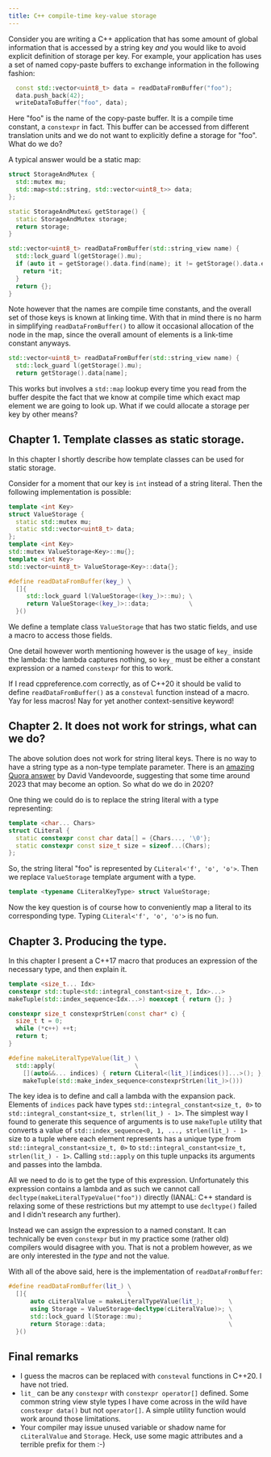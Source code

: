 ```yaml
---
title: C++ compile-time key-value storage
---
```


Consider you are writing a C++ application that has some amount of global information that is accessed by a string key
*and* you would like to avoid explicit definition of storage per key. For example, your application has uses a set of
named copy-paste buffers to exchange information in the following fashion:

```c++
  const std::vector<uint8_t> data = readDataFromBuffer("foo");
  data.push_back(42);
  writeDataToBuffer("foo", data);
```

Here "foo" is the name of the copy-paste buffer. It is a compile time constant, a `constexpr` in fact. This buffer can
be accessed from different translation units and we do not want to explicitly define a storage for "foo". What do we do?

A typical answer would be a static map:

```c++
struct StorageAndMutex {
  std::mutex mu;
  std::map<std::string, std::vector<uint8_t>> data;
};

static StorageAndMutex& getStorage() {
  static StorageAndMutex storage;
  return storage;
}

std::vector<uint8_t> readDataFromBuffer(std::string_view name) {
  std::lock_guard l(getStorage().mu);
  if (auto it = getStorage().data.find(name); it != getStorage().data.end()) {
    return *it;
  }
  return {};
}
```

Note however that the names are compile time constants, and the overall set of those keys is known at linking time.
With that in mind there is no harm in simplifying `readDataFromBuffer()` to allow it occasional allocation of the 
node in the map, since the overall amount of elements is a link-time constant anyways.

```c++
std::vector<uint8_t> readDataFromBuffer(std::string_view name) {
  std::lock_guard l(getStorage().mu);
  return getStorage().data[name];
```

This works but involves a `std::map` lookup every time you read from the buffer despite the fact that we know at
compile time which exact map element we are going to look up. What if we could allocate a storage per key by other means?

## Chapter 1. Template classes as static storage.

In this chapter I shortly describe how template classes can be used for static storage.

Consider for a moment that our key is `int` instead of a string literal. Then the following implementation is possible:

```c++
template <int Key>
struct ValueStorage {
  static std::mutex mu;
  static std::vector<uint8_t> data;
};
template <int Key>
std::mutex ValueStorage<Key>::mu{};
template <int Key>
std::vector<uint8_t> ValueStorage<Key>::data{};

#define readDataFromBuffer(key_) \
  []{                            \
     std::lock_guard l(ValueStorage<(key_)>::mu); \
     return ValueStorage<(key_)>::data;           \
  }()
```

We define a template class `ValueStorage` that has two static fields, and use a macro to access those fields.

One detail however worth mentioning however is the usage of `key_` inside the lambda: the lambda captures nothing,
so `key_` must be either a constant expression or a named `constexpr` for this to work.

If I read cppreference.com correctly, as of C++20 it should be valid to define `readDataFromBuffer()` as a `consteval`
function instead of a macro. Yay for less macros! Nay for yet another context-sensitive keyword!

## Chapter 2. It does not work for strings, what can we do?

The above solution does not work for string literal keys. There is no way to have a string type as a non-type template
parameter. There is an [amazing Quora answer](https://www.quora.com/How-do-you-pass-a-string-literal-as-a-parameter-to-a-C-template-class) by David Vandevoorde,
suggesting that some time around 2023 that may become an option. So what do we do in 2020?

One thing we could do is to replace the string literal with a type representing:

```c++
template <char... Chars>
struct CLiteral {
  static constexpr const char data[] = {Chars..., '\0'};
  static constexpr const size_t size = sizeof...(Chars);
};
```

So, the string literal "foo" is represented by `CLiteral<'f', 'o', 'o'>`. Then we replace `ValueStorage` template argument with a type.

```c++
template <typename CLiteralKeyType> struct ValueStorage;
```

Now the key question is of course how to conveniently map a literal to its corresponding type. Typing `CLiteral<'f', 'o', 'o'>` is no fun.

## Chapter 3. Producing the type.

In this chapter I present a C++17 macro that produces an expression of the necessary type, and then explain it.

```c++
template <size_t... Idx>
constexpr std::tuple<std::integral_constant<size_t, Idx>...> 
makeTuple(std::index_sequence<Idx...>) noexcept { return {}; }

constexpr size_t constexprStrLen(const char* c) {
  size_t t = 0;
  while (*c++) ++t;
  return t;
}

#define makeLiteralTypeValue(lit_) \
  std::apply(                      \
    [](auto&&... indices) { return CLiteral<(lit_)[indices()]...>(); }, \
    makeTuple(std::make_index_sequence<constexprStrLen(lit_)>()))
```
    
The key idea is to define and call a lambda with the expansion pack. Elements of `indices` pack have types
`std::integral_constant<size_t, 0>` to `std::integral_constant<size_t, strlen(lit_) - 1>`. The simplest way
I found to generate this sequence of arguments is to use `makeTuple` utility that converts a value of 
`std::index_sequence<0, 1, ..., strlen(lit_) - 1>` size to a tuple where each element represents has a unique
type from `std::integral_constant<size_t, 0>` to `std::integral_constant<size_t, strlen(lit_) - 1>`. Calling
`std::apply` on this tuple unpacks its arguments and passes into the lambda.

All we need to do is to get the type of this expression. Unfortunately this expression contains a lambda and
as such we cannot call `decltype(makeLiteralTypeValue("foo"))` directly (IANAL: C++ standard is relaxing some
of these restrictions but my attempt to use `decltype()` failed and I didn't research any further).

Instead we can assign the expression to a named constant. It can technically be even `constexpr` but in my practice
some (rather old) compilers would disagree with you. That is not a problem however, as we are only interested
in the *type* and not the value.

With all of the above said, here is the implementation of `readDataFromBuffer`:

```c++
#define readDataFromBuffer(lit_) \
  []{                            \
      auto cLiteralValue = makeLiteralTypeValue(lit_);       \
      using Storage = ValueStorage<decltype(cLiteralValue)>; \
      std::lock_guard l(Storage::mu);                        \
      return Storage::data;                                  \
  }()
```

## Final remarks

- I guess the macros can be replaced with `consteval` functions in C++20. I have not tried.
- `lit_` can be any `constexpr` with `constexpr operator[]` defined. Some common string view style types I have
  come across in the wild have `constexpr data()` but not `operator[]`. A simple utility function would work around
  those limitations.
- Your compiler may issue unused variable or shadow name for `cLiteralValue` and `Storage`. Heck, use some magic 
  attributes and a terrible prefix for them :-)
